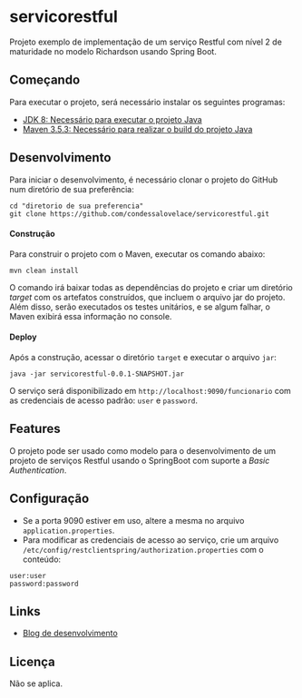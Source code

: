 # servicorestful

Projeto exemplo de implementação de um serviço Restful com nível 2 de maturidade no modelo Richardson usando Spring Boot.

## Começando

Para executar o projeto, será necessário instalar os seguintes programas:

- [JDK 8: Necessário para executar o projeto Java](http://www.oracle.com/technetwork/pt/java/javase/downloads/jdk8-downloads-2133151.html)
- [Maven 3.5.3: Necessário para realizar o build do projeto Java](http://mirror.nbtelecom.com.br/apache/maven/maven-3/3.5.3/binaries/apache-maven-3.5.3-bin.zip)

## Desenvolvimento

Para iniciar o desenvolvimento, é necessário clonar o projeto do GitHub num diretório de sua preferência:

```shell
cd "diretorio de sua preferencia"
git clone https://github.com/condessalovelace/servicorestful.git
```

#### Construção

Para construir o projeto com o Maven, executar os comando abaixo:

```shell
mvn clean install
```
O comando irá baixar todas as dependências do projeto e criar um diretório *target* com os artefatos construídos, que incluem o arquivo jar do projeto. Além disso, serão executados os testes unitários, e se algum falhar, o Maven exibirá essa informação no console.

#### Deploy

Após a construção, acessar o diretório `target` e executar o arquivo `jar`:

```shell
java -jar servicorestful-0.0.1-SNAPSHOT.jar
```

O serviço será disponibilizado em `http://localhost:9090/funcionario` com as credenciais de acesso padrão: `user` e `password`.

## Features

O projeto pode ser usado como modelo para o desenvolvimento de um projeto de serviços Restful usando o SpringBoot com suporte a *Basic Authentication*.

## Configuração

- Se a porta 9090 estiver em uso, altere a mesma no arquivo `application.properties`.
- Para modificar as credenciais de acesso ao serviço, crie um arquivo `/etc/config/restclientspring/authorization.properties` com o conteúdo:

```properties
user:user
password:password
```

## Links

- [Blog de desenvolvimento](https://condessalovelace.blogspot.com)

## Licença

Não se aplica.
